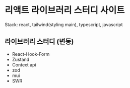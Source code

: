 # 리액트 라이브러리 스터디 사이트

Stack: react, tailwind(styling main), typescript, javascript

## 라이브러리 스터디 (변동)
- React-Hook-Form
- Zustand
- Context api
- zod
- mui
- SWR
  

